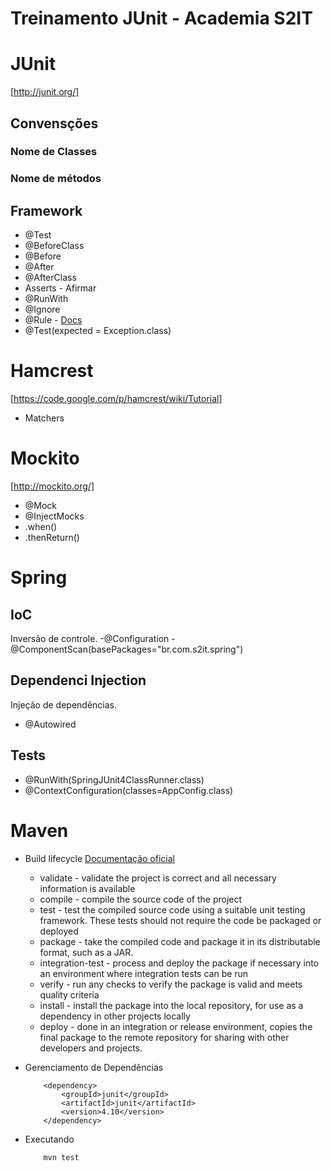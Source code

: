 Treinamento JUnit - Academia S2IT
==========

# JUnit
[http://junit.org/]

## Convensções

### Nome de Classes

### Nome de métodos

## Framework
- @Test
- @BeforeClass
- @Before
- @After
- @AfterClass
- Asserts - Afirmar
- @RunWith
- @Ignore
- @Rule - [Docs](https://github.com/junit-team/junit/wiki/Rules)
- @Test(expected = Exception.class)

# Hamcrest
[https://code.google.com/p/hamcrest/wiki/Tutorial]

- Matchers

# Mockito
[http://mockito.org/]

- @Mock
- @InjectMocks
- .when()
- .thenReturn()

# Spring

## IoC
Inversão de controle.
-@Configuration
-@ComponentScan(basePackages="br.com.s2it.spring")

## Dependenci Injection
Injeção de dependências.
- @Autowired

## Tests
- @RunWith(SpringJUnit4ClassRunner.class)
- @ContextConfiguration(classes=AppConfig.class)

# Maven
- Build lifecycle [Documentação oficial](https://maven.apache.org/guides/introduction/introduction-to-the-lifecycle.html)
	- validate - validate the project is correct and all necessary information is available
	- compile - compile the source code of the project
	- test - test the compiled source code using a suitable unit testing framework. These tests should not require the code be packaged or deployed
	- package - take the compiled code and package it in its distributable format, such as a JAR.
	- integration-test - process and deploy the package if necessary into an environment where integration tests can be run
	- verify - run any checks to verify the package is valid and meets quality criteria
	- install - install the package into the local repository, for use as a dependency in other projects locally
	- deploy - done in an integration or release environment, copies the final package to the remote repository for sharing with other developers and projects.
- Gerenciamento de Dependências

	```console
		<dependency>
			<groupId>junit</groupId>
			<artifactId>junit</artifactId>
			<version>4.10</version>
		</dependency>
	```
- Executando

	```console
		mvn test
	```